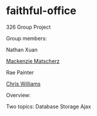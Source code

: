 # faithful-office
326 Group Project

Group members:

Nathan Xuan 

[Mackenzie Matscherz](team/mackenziematscherz.md)

Rae Painter

[Chris Williams](team/Chris_Williams.md)


Overview: 



Two topics: 
Database Storage
Ajax



